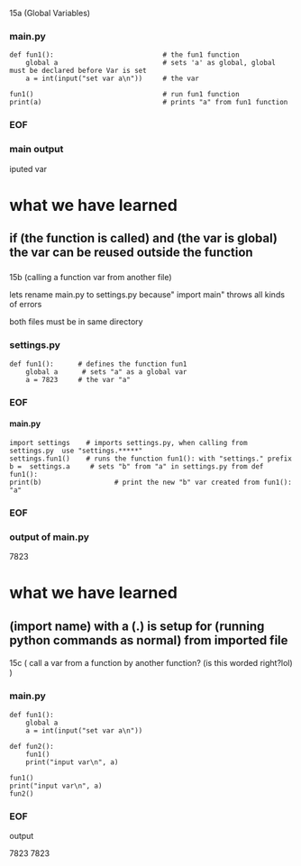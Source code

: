 15a (Global Variables)

### main.py ### 

    def fun1():                           # the fun1 function
        global a                          # sets 'a' as global, global must be declared before Var is set  
        a = int(input("set var a\n"))     # the var

    fun1()                                # run fun1 function
    print(a)                              # prints "a" from fun1 function

### EOF ###

### main output ### 
iputed var
#####

# what we have learned
##  if (the function is called) and (the var is global) the var can be reused outside the function

#####



15b   (calling a function var from another file)

lets rename main.py to settings.py because" import main" throws all kinds of errors

both files must be in same directory

### settings.py ###
    def fun1():      # defines the function fun1
        global a      # sets "a" as a global var
        a = 7823     # the var "a"
### EOF ###

####  main.py ###
    import settings    # imports settings.py, when calling from settings.py  use "settings.*****"
    settings.fun1()    # runs the function fun1(): with "settings." prefix
    b =  settings.a     # sets "b" from "a" in settings.py from def fun1(): 
    print(b)                  # print the new "b" var created from fun1(): "a" 
### EOF ###

### output of main.py ###
7823   
#####

# what we have learned 
##  (import name) with a (.) is setup for (running python commands as normal) from imported file

####



15c ( call a var from a function by another function? (is this worded right?lol) )

### main.py ###
    def fun1():
        global a
        a = int(input("set var a\n"))

    def fun2():
        fun1()
        print("input var\n", a)

    fun1()
    print("input var\n", a)
    fun2()

### EOF ###
 output

7823
7823

#
